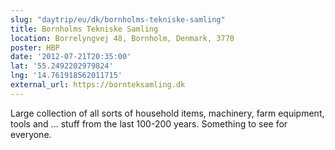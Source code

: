 ```yaml
---
slug: "daytrip/eu/dk/bornholms-tekniske-samling"
title: Bornholms Tekniske Samling
location: Borrelyngvej 48, Bornholm, Denmark, 3770
poster: HBP
date: '2012-07-21T20:35:00'
lat: '55.2492202979824'
lng: '14.761918562011715'
external_url: https://bornteksamling.dk
---
```


Large collection of all sorts of household items, machinery, farm equipment, tools and ... stuff from the last 100-200 years. Something to see for everyone.
